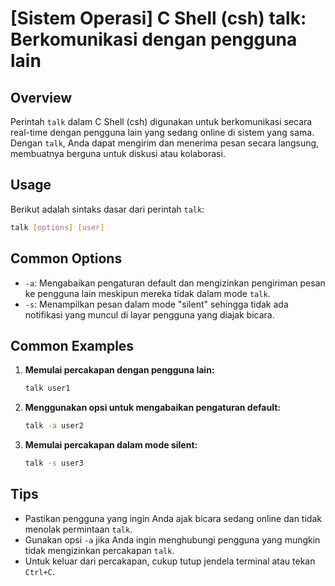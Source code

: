# [Sistem Operasi] C Shell (csh) talk: Berkomunikasi dengan pengguna lain

## Overview
Perintah `talk` dalam C Shell (csh) digunakan untuk berkomunikasi secara real-time dengan pengguna lain yang sedang online di sistem yang sama. Dengan `talk`, Anda dapat mengirim dan menerima pesan secara langsung, membuatnya berguna untuk diskusi atau kolaborasi.

## Usage
Berikut adalah sintaks dasar dari perintah `talk`:

```bash
talk [options] [user]
```

## Common Options
- `-a`: Mengabaikan pengaturan default dan mengizinkan pengiriman pesan ke pengguna lain meskipun mereka tidak dalam mode `talk`.
- `-s`: Menampilkan pesan dalam mode "silent" sehingga tidak ada notifikasi yang muncul di layar pengguna yang diajak bicara.

## Common Examples

1. **Memulai percakapan dengan pengguna lain:**
   ```bash
   talk user1
   ```

2. **Menggunakan opsi untuk mengabaikan pengaturan default:**
   ```bash
   talk -a user2
   ```

3. **Memulai percakapan dalam mode silent:**
   ```bash
   talk -s user3
   ```

## Tips
- Pastikan pengguna yang ingin Anda ajak bicara sedang online dan tidak menolak permintaan `talk`.
- Gunakan opsi `-a` jika Anda ingin menghubungi pengguna yang mungkin tidak mengizinkan percakapan `talk`.
- Untuk keluar dari percakapan, cukup tutup jendela terminal atau tekan `Ctrl+C`.